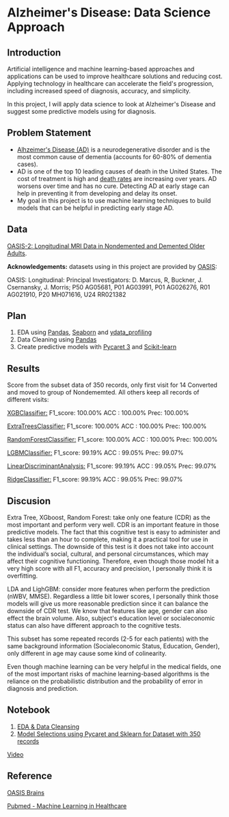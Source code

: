 # Alzheimer's Disease: Data Science Approach

## Introduction
Artificial intelligence and machine learning-based approaches and applications can be used to improve healthcare solutions and reducing cost. Applying technology in healthcare can accelerate the field's progression, including increased speed of diagnosis, accuracy, and simplicity.

In this project, I will apply data science to look at Alzheimer's Disease and suggest some predictive models using for diagnosis.


## Problem Statement
- [Alhzeimer's Disease (AD)](https://www.cdc.gov/aging/aginginfo/alzheimers.htm) is a neurodegenerative disorder and is the most common cause of dementia (accounts for 60-80% of dementia cases).
- AD is one of the top 10 leading causes of death in the United States. The cost of treatment is high and [death rates](https://www.cdc.gov/nchs/data/databriefs/db116.pdf) are increasing over years. AD worsens over time and has no cure. Detecting AD at early stage can help in preventing it from developing and delay its onset.
- My goal in this project is to use machine learning techniques to build models that can be helpful in predicting early stage AD.

## Data

[OASIS-2: Longitudinal MRI Data in Nondemented and Demented Older Adults](https://www.oasis-brains.org/#data).

<b>Acknowledgements:</b> datasets using in this project are provided by [OASIS](https://www.oasis-brains.org/#data):

 OASIS: Longitudinal: Principal Investigators: D. Marcus, R, Buckner, J. Csernansky, J. Morris; P50 AG05681, P01 AG03991, P01 AG026276, R01 AG021910, P20 MH071616, U24 RR021382


## Plan
1. EDA using [Pandas](https://pandas.pydata.org/), [Seaborn](https://seaborn.pydata.org/) and [ydata_profiling](https://pypi.org/project/ydata-profiling/)
2. Data Cleaning using [Pandas](https://pandas.pydata.org/)
3. Create predictive models with [Pycaret 3](https://pycaret.org/) and [Scikit-learn](https://scikit-learn.org/stable/)


## Results

Score from the subset data of 350 records, only first visit for 14 Converted and moved to group of Nondememted. All others keep all records of different visits:

<u>XGBClassifier:</u>
F1_score: 100.00%
ACC : 100.00%
Prec: 100.00%

<u>ExtraTreesClassifier:</u>
F1_score: 100.00%
ACC : 100.00%
Prec: 100.00%

<u>RandomForestClassifier:</u>
F1_score: 100.00%
ACC : 100.00%
Prec: 100.00%

<u>LGBMClassifier:</u>
F1_score: 99.19%
ACC : 99.05%
Prec: 99.07%


<u>LinearDiscriminantAnalysis:</u>
F1_score: 99.19%
ACC : 99.05%
Prec: 99.07%


<u>RidgeClassifier:</u>
F1_score: 99.19%
ACC : 99.05%
Prec: 99.07%

## Discusion

Extra Tree, XGboost, Random Forest: take only one feature (CDR) as the most important and perform very well. CDR is an important feature in those predictive models. The fact that this cognitive test is easy to administer and takes less than an hour to complete, making it a practical tool for use in clinical settings. The downside of this test is it does not take into account the individual’s social, cultural, and personal circumstances, which may affect their cognitive functioning. Therefore, even though those model hit a very high score with all F1, accuracy and precision, I personally think it is overfitting.


LDA and LighGBM: consider more features when perform the prediction (nWBV, MMSE). Regardless a little bit lower scores, I personally think those models will give us more reasonable prediction since it can balance the downside of CDR test. We know that features like age, gender can also effect the brain volume. Also, subject's education level or socialeconomic status can also have different approach to the cognitive tests.

This subset has some repeated records (2-5 for each patients) with the same background information (Socialeconomic Status, Education, Gender), only different in age may cause some kind of colinearity.

Even though machine learning can be very helpful in the medical fields, one of the most important risks of machine learning-based algorithms is the reliance on the probabilistic distribution and the probability of error in diagnosis and prediction.


## Notebook
1. [EDA & Data Cleansing](https://github.com/halethithu/Azheimers_Disease_Classification/blob/main/Code/01_AD_EDA_Cleasing.ipynb)
2. [Model Selections using Pycaret and Sklearn for Dataset with 350 records](https://github.com/halethithu/Azheimers_Disease_Classification/blob/main/Code/03_AD_Model_Selections_350.ipynb)

[Video](https://clipchamp.com/watch/w95ZbxhlJdV)

## Reference
[OASIS Brains](https://www.oasis-brains.org/#data)

[Pubmed - Machine Learning in Healthcare](https://www.ncbi.nlm.nih.gov/pmc/articles/PMC8822225/)

